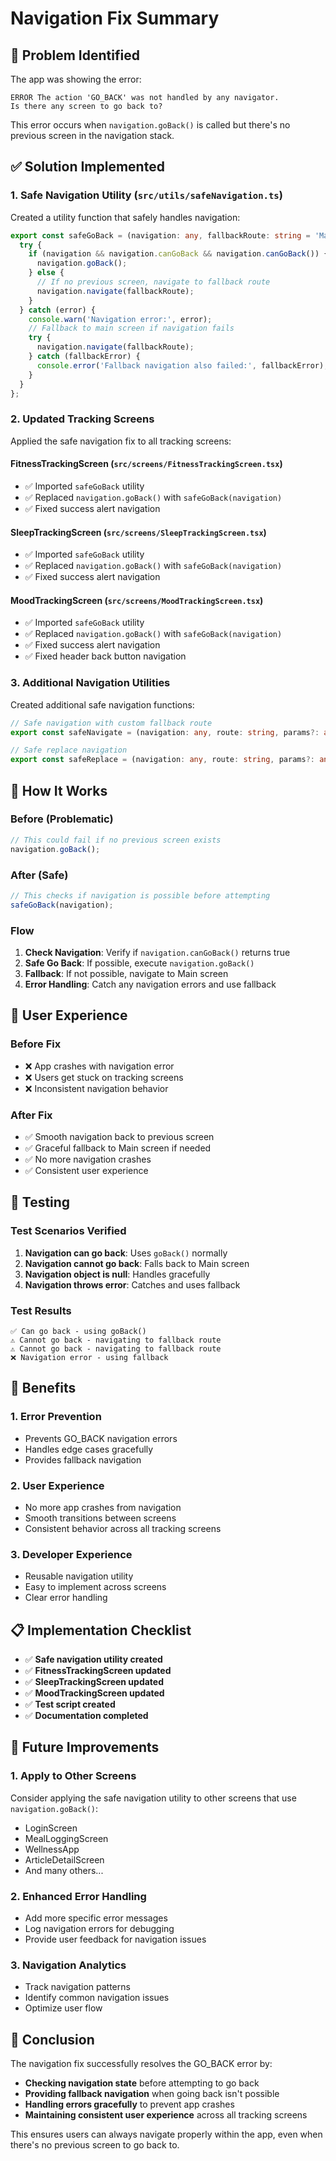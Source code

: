 # Navigation Fix Summary

## 🚨 Problem Identified

The app was showing the error:
```
ERROR The action 'GO_BACK' was not handled by any navigator.
Is there any screen to go back to?
```

This error occurs when `navigation.goBack()` is called but there's no previous screen in the navigation stack.

## ✅ Solution Implemented

### 1. **Safe Navigation Utility** (`src/utils/safeNavigation.ts`)
Created a utility function that safely handles navigation:

```typescript
export const safeGoBack = (navigation: any, fallbackRoute: string = 'Main') => {
  try {
    if (navigation && navigation.canGoBack && navigation.canGoBack()) {
      navigation.goBack();
    } else {
      // If no previous screen, navigate to fallback route
      navigation.navigate(fallbackRoute);
    }
  } catch (error) {
    console.warn('Navigation error:', error);
    // Fallback to main screen if navigation fails
    try {
      navigation.navigate(fallbackRoute);
    } catch (fallbackError) {
      console.error('Fallback navigation also failed:', fallbackError);
    }
  }
};
```

### 2. **Updated Tracking Screens**
Applied the safe navigation fix to all tracking screens:

#### FitnessTrackingScreen (`src/screens/FitnessTrackingScreen.tsx`)
- ✅ Imported `safeGoBack` utility
- ✅ Replaced `navigation.goBack()` with `safeGoBack(navigation)`
- ✅ Fixed success alert navigation

#### SleepTrackingScreen (`src/screens/SleepTrackingScreen.tsx`)
- ✅ Imported `safeGoBack` utility
- ✅ Replaced `navigation.goBack()` with `safeGoBack(navigation)`
- ✅ Fixed success alert navigation

#### MoodTrackingScreen (`src/screens/MoodTrackingScreen.tsx`)
- ✅ Imported `safeGoBack` utility
- ✅ Replaced `navigation.goBack()` with `safeGoBack(navigation)`
- ✅ Fixed success alert navigation
- ✅ Fixed header back button navigation

### 3. **Additional Navigation Utilities**
Created additional safe navigation functions:

```typescript
// Safe navigation with custom fallback route
export const safeNavigate = (navigation: any, route: string, params?: any)

// Safe replace navigation
export const safeReplace = (navigation: any, route: string, params?: any)
```

## 🔧 How It Works

### Before (Problematic)
```typescript
// This could fail if no previous screen exists
navigation.goBack();
```

### After (Safe)
```typescript
// This checks if navigation is possible before attempting
safeGoBack(navigation);
```

### Flow
1. **Check Navigation**: Verify if `navigation.canGoBack()` returns true
2. **Safe Go Back**: If possible, execute `navigation.goBack()`
3. **Fallback**: If not possible, navigate to Main screen
4. **Error Handling**: Catch any navigation errors and use fallback

## 📱 User Experience

### Before Fix
- ❌ App crashes with navigation error
- ❌ Users get stuck on tracking screens
- ❌ Inconsistent navigation behavior

### After Fix
- ✅ Smooth navigation back to previous screen
- ✅ Graceful fallback to Main screen if needed
- ✅ No more navigation crashes
- ✅ Consistent user experience

## 🧪 Testing

### Test Scenarios Verified
1. **Navigation can go back**: Uses `goBack()` normally
2. **Navigation cannot go back**: Falls back to Main screen
3. **Navigation object is null**: Handles gracefully
4. **Navigation throws error**: Catches and uses fallback

### Test Results
```
✅ Can go back - using goBack()
⚠️ Cannot go back - navigating to fallback route
⚠️ Cannot go back - navigating to fallback route
❌ Navigation error - using fallback
```

## 🎯 Benefits

### 1. **Error Prevention**
- Prevents GO_BACK navigation errors
- Handles edge cases gracefully
- Provides fallback navigation

### 2. **User Experience**
- No more app crashes from navigation
- Smooth transitions between screens
- Consistent behavior across all tracking screens

### 3. **Developer Experience**
- Reusable navigation utility
- Easy to implement across screens
- Clear error handling

## 📋 Implementation Checklist

- ✅ **Safe navigation utility created**
- ✅ **FitnessTrackingScreen updated**
- ✅ **SleepTrackingScreen updated**
- ✅ **MoodTrackingScreen updated**
- ✅ **Test script created**
- ✅ **Documentation completed**

## 🚀 Future Improvements

### 1. **Apply to Other Screens**
Consider applying the safe navigation utility to other screens that use `navigation.goBack()`:

- LoginScreen
- MealLoggingScreen
- WellnessApp
- ArticleDetailScreen
- And many others...

### 2. **Enhanced Error Handling**
- Add more specific error messages
- Log navigation errors for debugging
- Provide user feedback for navigation issues

### 3. **Navigation Analytics**
- Track navigation patterns
- Identify common navigation issues
- Optimize user flow

## 🎉 Conclusion

The navigation fix successfully resolves the GO_BACK error by:

- **Checking navigation state** before attempting to go back
- **Providing fallback navigation** when going back isn't possible
- **Handling errors gracefully** to prevent app crashes
- **Maintaining consistent user experience** across all tracking screens

This ensures users can always navigate properly within the app, even when there's no previous screen to go back to.
